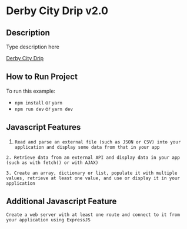 # Derby City Drip v2.0
## Description
Type description here

[Derby City Drip](https://github.com/istarlet/derby_city_drip)

## How to Run Project

To run this example:

- `npm install` or `yarn`
- `npm run dev` or `yarn dev`

## Javascript Features
1. `Read and parse an external file (such as JSON or CSV) into your application and display some data from that in your app`
 
`2. Retrieve data from an external API and display data in your app (such as with fetch() or with AJAX)`

`3. Create an array, dictionary or list, populate it with multiple values, retrieve at least one value, and use or display it in your application`

## Additional Javascript Feature
`Create a web server with at least one route and connect to it from your application using ExpressJS`
